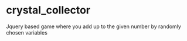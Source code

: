 # crystal_collector
Jquery based game where you add up to the given number by randomly chosen variables
